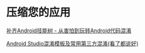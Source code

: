 # 压缩您的应用

[补齐Android技能树 - 从害怕到玩转Android代码混淆](https://juejin.cn/post/6966526844552085512#heading-8)

[Android Studio混淆模板及常用第三方混淆(看了都说好)](https://www.jianshu.com/p/f9438603e096)